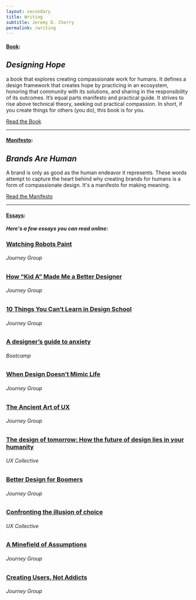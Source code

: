 ```yaml
---
layout: secondary
title: Writing
subtitle: Jeremy D. Cherry
permalink: /writing
--- 
```


#### [Book](#book):

## _Designing Hope_

a book that explores creating compassionate work for humans. It defines a design framework that creates hope by practicing in an ecosystem, honoring that community with its solutions, and sharing in the responsibility of its outcomes. It’s equal parts manifesto and practical guide. It strives to rise above technical theory, seeking out practical compassion. In short, if you create things for others (you do), this book is for you.

<a href="https://hopeful.design" class="btn">Read the Book</a>

---

#### [Manifesto](#manifesto):

## _Brands Are Human_

A brand is only as good as the human endeavor it represents. These words attempt to capture the heart behind why creating brands for humans is a form of compassionate design. It's a manifesto for making meaning.

<a href="/brandsarehuman" class="btn">Read the Manifesto</a>

---

#### [Essays](#essays):

##### _Here's a few essays you can read online:_

### [Watching Robots Paint](https://www.journeygroup.com/essays/watching-robots-paint)
###### Journey Group

### [How “Kid A” Made Me a Better Designer](https://www.journeygroup.com/essays/how-kid-made-me-better-designer)
###### Journey Group

### [10 Things You Can’t Learn in Design School](https://www.journeygroup.com/essays/10-things-you-cant-learn-design-school)
###### Journey Group

### [A designer’s guide to anxiety](https://medium.com/design-bootcamp/a-designers-guide-to-anxiety-6da57ffe3c12)
###### Bootcamp

### [When Design Doesn’t Mimic Life](https://www.journeygroup.com/essays/when-design-doesnt-mimic-life)
###### Journey Group

### [The Ancient Art of UX](https://www.journeygroup.com/essays/ancient-art-ux)
###### Journey Group

### [The design of tomorrow: How the future of design lies in your humanity](https://uxdesign.cc/the-design-of-tomorrow-how-the-future-of-design-lies-in-your-humanity-810a05995115)
###### UX Collective

### [Better Design for Boomers](https://www.journeygroup.com/essays/better-design-boomers)
###### Journey Group

### [Confronting the illusion of choice](https://uxdesign.cc/confronting-the-illusion-of-choice-7e72b26978c8)
###### UX Collective

### [A Minefield of Assumptions](https://www.journeygroup.com/essays/minefield-assumptions)
###### Journey Group

### [Creating Users, Not Addicts](https://www.journeygroup.com/essays/creating-users-not-addicts)
###### Journey Group